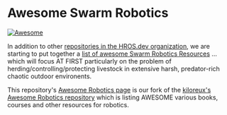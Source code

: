 Awesome Swarm Robotics
======================

[![Awesome](https://cdn.rawgit.com/sindresorhus/awesome/d7305f38d29fed78fa85652e3a63e154dd8e8829/media/badge.svg)](https://github.com/sindresorhus/awesome)


In addition to other [repositories in the HROS.dev organization](https://github.com/orgs/HROSdev/repositories), we are starting to put together a [list of awesome Swarm Robotics Resources](https://github.com/HROSdev/awesome-swarm-robotics) ... which will focus AT FIRST particularly on the problem of herding/controlling/protecting livestock in extensive harsh, predator-rich chaotic outdoor environents. 


This repository's [Awesome Robotics page](AwesomeRobotics.md) is our fork of the [kiloreux's Awesome Robotics repository](https://github.com/kiloreux/awesome-robotics) which is listing AWESOME various books, courses and other resources for robotics. 
